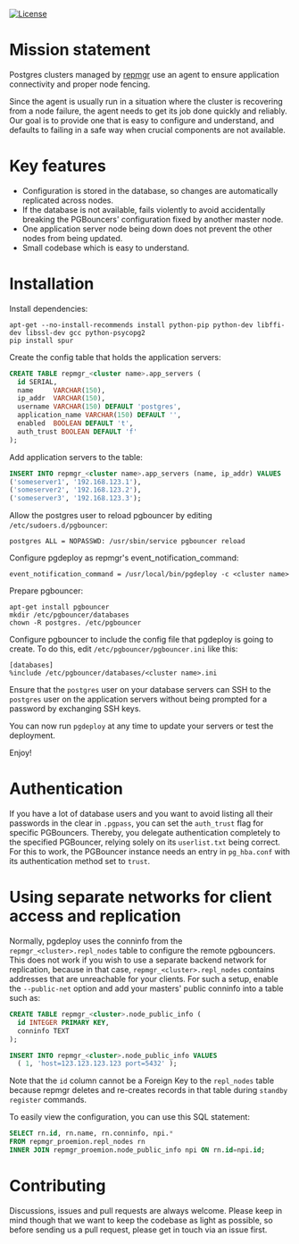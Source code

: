 [![License](https://img.shields.io/badge/license-GPLv3-blue.svg)](https://github.com/Proemion/repmgr-agent/blob/master/LICENSE)

# Mission statement

Postgres clusters managed by [repmgr](http://repmgr.org) use an agent
to ensure application connectivity and proper node fencing.

Since the agent is usually run in a situation where the cluster
is recovering from a node failure, the agent needs to get its
job done quickly and reliably. Our goal is to provide one that
is easy to configure and understand, and defaults to failing
in a safe way when crucial components are not available.

# Key features

* Configuration is stored in the database, so changes are automatically
  replicated across nodes.
* If the database is not available, fails violently to avoid accidentally
  breaking the PGBouncers' configuration fixed by another master node.
* One application server node being down does not prevent the other nodes
  from being updated.
* Small codebase which is easy to understand.

# Installation

Install dependencies:

```
apt-get --no-install-recommends install python-pip python-dev libffi-dev libssl-dev gcc python-psycopg2
pip install spur
```

Create the config table that holds the application servers:

```sql
CREATE TABLE repmgr_<cluster name>.app_servers (
  id SERIAL,
  name     VARCHAR(150),
  ip_addr  VARCHAR(150),
  username VARCHAR(150) DEFAULT 'postgres',
  application_name VARCHAR(150) DEFAULT '',
  enabled  BOOLEAN DEFAULT 't',
  auth_trust BOOLEAN DEFAULT 'f'
);
```

Add application servers to the table:

```sql
INSERT INTO repmgr_<cluster name>.app_servers (name, ip_addr) VALUES
('someserver1', '192.168.123.1'),
('someserver2', '192.168.123.2'),
('someserver3', '192.168.123.3');
```

Allow the postgres user to reload pgbouncer by editing `/etc/sudoers.d/pgbouncer`:

```
postgres ALL = NOPASSWD: /usr/sbin/service pgbouncer reload
```

Configure pgdeploy as repmgr's event_notification_command:

```
event_notification_command = /usr/local/bin/pgdeploy -c <cluster name>
```

Prepare pgbouncer:

```
apt-get install pgbouncer
mkdir /etc/pgbouncer/databases
chown -R postgres. /etc/pgbouncer
```

Configure pgbouncer to include the config file that pgdeploy is going
to create. To do this, edit `/etc/pgbouncer/pgbouncer.ini` like this:

```
[databases]
%include /etc/pgbouncer/databases/<cluster name>.ini
```

Ensure that the `postgres` user on your database servers can SSH to
the `postgres` user on the application servers without being prompted
for a password by exchanging SSH keys.

You can now run `pgdeploy` at any time to update your servers or test
the deployment.

Enjoy!

# Authentication

If you have a lot of database users and you want to avoid listing all
their passwords in the clear in `.pgpass`, you can set the `auth_trust`
flag for specific PGBouncers. Thereby, you delegate authentication
completely to the specified PGBouncer, relying solely on its `userlist.txt`
being correct. For this to work, the PGBouncer instance needs an entry
in `pg_hba.conf` with its authentication method set to `trust`.

# Using separate networks for client access and replication

Normally, pgdeploy uses the conninfo from the `repmgr_<cluster>.repl_nodes`
table to configure the remote pgbouncers. This does not work if you
wish to use a separate backend network for replication, because in
that case, `repmgr_<cluster>.repl_nodes` contains addresses that are
unreachable for your clients. For such a setup, enable the `--public-net`
option and add your masters' public conninfo into a table such as:

```sql
CREATE TABLE repmgr_<cluster>.node_public_info (
  id INTEGER PRIMARY KEY,
  conninfo TEXT
);

INSERT INTO repmgr_<cluster>.node_public_info VALUES
  ( 1, 'host=123.123.123.123 port=5432' );
```

Note that the `id` column cannot be a Foreign Key to the `repl_nodes`
table because repmgr deletes and re-creates records in that table
during `standby register` commands.

To easily view the configuration, you can use this SQL statement:

```sql
SELECT rn.id, rn.name, rn.conninfo, npi.*
FROM repmgr_proemion.repl_nodes rn
INNER JOIN repmgr_proemion.node_public_info npi ON rn.id=npi.id;
```

# Contributing

Discussions, issues and pull requests are always welcome. Please keep
in mind though that we want to keep the codebase as light as possible,
so before sending us a pull request, please get in touch via an issue
first.
